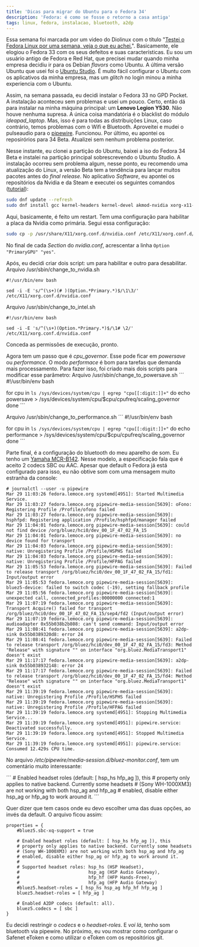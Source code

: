```yaml
---
title: 'Dicas para migrar do Ubuntu para o Fedora 34'
description: 'Fedora: é como se fosse o retorno a casa antiga'
tags: linux, fedora, instalacao, bluetooth, a2dp
---
```


Essa semana foi marcada por um video do Diolinux com o título "[Testei o Fedora Linux por uma semana, veja o que eu achei.](https://www.youtube.com/watch?v=IOEACWRrEnk)".
Basicamente, ele elogiou o Fedora 33 com os seus defeitos e suas características. Eu sou um usuário
antigo de Fedora e Red Hat, que precisei mudar quando minha empresa decidiu ir para os Debian *flavors*
como Ubuntu. A última versão Ubuntu que usei foi o [Ubuntu Studio](https://ubuntustudio.org/). É muito fácil
configurar o Ubuntu com os aplicativos da minha empresa, mas um *glitch* no login minou a minha experiencia com
o Ubuntu.

Assim, na semana passada, eu decidi instalar o Fedora 33 no GPD Pocket. A instalação aconteceu sem problemas e
usei um pouco. Certo, então dá para instalar na minha máquina principal: um **Lenovo Legion Y530**. Não houve
nenhuma supresa. A única coisa mandatória é o blacklist do módulo *ideapad_laptop*. Mas, isso é para todas as
distribuições Linux, caso contrário, temos problemas com o Wifi e Bluetooth. Aproveitei e mudei o pulseaudio
para o [pipewire](https://pipewire.org/). Funcionou. Por último, eu apontei os reposirórios para 34 Beta.
Atualizei sem nenhum problema posterior.

Nesse instante, eu clonei a partição do Ubuntu, baixei a iso do Fedora 34 Beta e instalei na partição principal
sobrescrevendo o Ubuntu Studio. A instalação ocorreu sem problema algum, nesse ponto, eu recomendo uma atualização
do Linux, a versão Beta tem a tendência para lançar muitos pacotes antes do *final release*. No aplicativo
*Software*, eu apontei os repositórios da Nvidia e da Steam e executei os seguintes comandos ([tutorial](https://docs.fedoraproject.org/en-US/quick-docs/how-to-set-nvidia-as-primary-gpu-on-optimus-based-laptops/)):

``` bash
sudo dnf update --refresh
sudo dnf install gcc kernel-headers kernel-devel akmod-nvidia xorg-x11-drv-nvidia xorg-x11-drv-nvidia-libs xorg-x11-drv-nvidia-libs.i686
```

Aqui, basicamente, é feito um restart. Tem uma configuração para habilitar a placa da Nvidia como primária.
Segui essa configuração:

``` bash
sudo cp -p /usr/share/X11/xorg.conf.d/nvidia.conf /etc/X11/xorg.conf.d/nvidia.conf
```

No final de cada *Section* do *nvidia.conf*, acrescentar a linha ```Option "PrimaryGPU" "yes"```.

Após, eu decidi criar dois script: um para habilitar e outro para desabilitar. 
Arquivo /usr/sbin/change_to_nvidia.sh
```
#!/usr/bin/env bash

sed -i -E 's/^(\s+)(# )(Option.*Primary.*)$/\1\3/' /etc/X11/xorg.conf.d/nvidia.conf
```

Arquivo /usr/sbin/change_to_intel.sh
```
#!/usr/bin/env bash

sed -i -E 's/^(\s+)(Option.*Primary.*)$/\1# \2/' /etc/X11/xorg.conf.d/nvidia.conf
```

Conceda as permissões de execução, pronto.

Agora tem um passo que é *cpu_governor*. Esse pode ficar em *powersave* ou *performance*. O modo *performace*
é bom para tarefas que demanda mais processamento. Para fazer isso, foi criado mais dois scripts para
modificar esse parâmetro:
Arquivo /usr/sbin/change_to_powersave.sh
´´´
#!/usr/bin/env bash

for cpu in `ls /sys/devices/system/cpu | egrep "cpu[[:digit:]]+"`
do
    echo powersave > /sys/devices/system/cpu/$cpu/cpufreq/scaling_governor
done
´´´

Arquivo /usr/sbin/change_to_performance.sh
´´´
#!/usr/bin/env bash

for cpu in `ls /sys/devices/system/cpu | egrep "cpu[[:digit:]]+"`
do
    echo performance > /sys/devices/system/cpu/$cpu/cpufreq/scaling_governor
done
´´´

Parte final, é a configuração do bluetooth do meu aparelho de som. Eu tenho um [Yamaha MCR-B142](https://uk.yamaha.com/files/download/other_assets/6/328816/MCR-B142_om_AB-1.pdf).
Nesse modelo, a especificação fala que é aceito 2 codecs SBC ou AAC. Apesar que default o Fedora já está
configurado para isso, eu não obtive som com uma mensagem muito estranha da console:

```
# journalctl --user -u pipewire
Mar 29 11:03:26 fedora.lemoce.org systemd[4951]: Started Multimedia Service.
Mar 29 11:03:27 fedora.lemoce.org pipewire-media-session[5639]: oFono: Registering Profile /Profile/ofono failed
Mar 29 11:03:27 fedora.lemoce.org pipewire-media-session[5639]: hsphfpd: Registering application /Profile/hsphfpd/manager failed
Mar 29 11:04:01 fedora.lemoce.org pipewire-media-session[5639]: could not find device /org/bluez/hci0/dev_00_1F_47_02_FA_15
Mar 29 11:04:01 fedora.lemoce.org pipewire-media-session[5639]: no device found for transport
Mar 29 11:04:03 fedora.lemoce.org pipewire-media-session[5639]: native: Unregistering Profile /Profile/HSPHS failed
Mar 29 11:04:03 fedora.lemoce.org pipewire-media-session[5639]: native: Unregistering Profile /Profile/HFPAG failed
Mar 29 11:05:53 fedora.lemoce.org pipewire-media-session[5639]: Failed to release transport /org/bluez/hci0/dev_00_1F_47_02_FA_15/fd1: Input/output error
Mar 29 11:05:53 fedora.lemoce.org pipewire-media-session[5639]: bluez5-device: failed to switch codec (-19), setting fallback profile
Mar 29 11:05:56 fedora.lemoce.org pipewire-media-session[5639]: unexpected call, connected_profiles:00000000 connected:1
Mar 29 11:07:19 fedora.lemoce.org pipewire-media-session[5639]: Transport Acquire() failed for transport /org/bluez/hci0/dev_00_1F_47_02_FA_15/sep4/fd2 (Input/output error)
Mar 29 11:07:19 fedora.lemoce.org pipewire-media-session[5639]: audioadapter 0x55b038b2b808: can't send command: Input/output error
Mar 29 11:08:41 fedora.lemoce.org pipewire-media-session[5639]: a2dp-sink 0x55b0389320d8: error 24
Mar 29 11:08:41 fedora.lemoce.org pipewire-media-session[5639]: Failed to release transport /org/bluez/hci0/dev_00_1F_47_02_FA_15/fd3: Method "Release" with signature "" on interface "org.bluez.MediaTransport1" doesn't exist
Mar 29 11:17:17 fedora.lemoce.org pipewire-media-session[5639]: a2dp-sink 0x55b038932148: error 24
Mar 29 11:17:17 fedora.lemoce.org pipewire-media-session[5639]: Failed to release transport /org/bluez/hci0/dev_00_1F_47_02_FA_15/fd4: Method "Release" with signature "" on interface "org.bluez.MediaTransport1" doesn't exist
Mar 29 11:39:19 fedora.lemoce.org pipewire-media-session[5639]: native: Unregistering Profile /Profile/HSPHS failed
Mar 29 11:39:19 fedora.lemoce.org pipewire-media-session[5639]: native: Unregistering Profile /Profile/HFPAG failed
Mar 29 11:39:19 fedora.lemoce.org systemd[4951]: Stopping Multimedia Service...
Mar 29 11:39:19 fedora.lemoce.org systemd[4951]: pipewire.service: Deactivated successfully.
Mar 29 11:39:19 fedora.lemoce.org systemd[4951]: Stopped Multimedia Service.
Mar 29 11:39:19 fedora.lemoce.org systemd[4951]: pipewire.service: Consumed 12.429s CPU time.
```

No arquivo */etc/pipewire/media-session.d/bluez-monitor.conf*, tem um comentário muito interessante:

´´´
    # Enabled headset roles (default: [ hsp_hs hfp_ag ]), this
    # property only applies to native backend. Currently some headsets
    # (Sony WH-1000XM3) are not working with both hsp_ag and hfp_ag
    # enabled, disable either hsp_ag or hfp_ag to work around it.
´´´

Quer dizer que tem casos onde eu devo escolher uma das duas opções, ao invés da default. O arquivo ficou
assim:

```
properties = {
    #bluez5.sbc-xq-support = true

    # Enabled headset roles (default: [ hsp_hs hfp_ag ]), this
    # property only applies to native backend. Currently some headsets
    # (Sony WH-1000XM3) are not working with both hsp_ag and hfp_ag
    # enabled, disable either hsp_ag or hfp_ag to work around it.
    #
    # Supported headset roles: hsp_hs (HSP Headset),
    #                          hsp_ag (HSP Audio Gateway),
    #                          hfp_hf (HFP Hands-Free),
    #                          hfp_ag (HFP Audio Gateway)
    #bluez5.headset-roles = [ hsp_hs hsp_ag hfp_hf hfp_ag ]
    bluez5.headset-roles = [ hfp_ag ]

    # Enabled A2DP codecs (default: all).
    bluez5.codecs = [ sbc ]
}
```

Eu decidi restringir o *codecs* e o *headset-roles*. E *voi lá*, tenho som bluetooth via pipewire. No próximo,
eu vou mostrar como configurar o Safenet eToken e como utilizar o eToken com os repositórios git.
